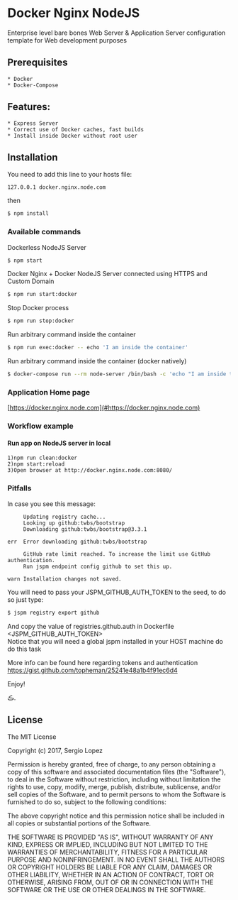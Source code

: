 # Docker Nginx NodeJS
Enterprise level bare bones Web Server & Application Server configuration template for Web development purposes

## Prerequisites
    * Docker
    * Docker-Compose
  
## Features:
    * Express Server
    * Correct use of Docker caches, fast builds
    * Install inside Docker without root user

## Installation
You need to add this line to your hosts file:

```
127.0.0.1 docker.nginx.node.com
```

then

```bash
$ npm install
```

### Available commands
Dockerless NodeJS Server
```bash
$ npm start
```

Docker Nginx + Docker NodeJS Server connected using HTTPS and Custom Domain
```bash
$ npm run start:docker
```

Stop Docker process
```bash
$ npm run stop:docker
```

Run arbitrary command inside the container
```bash
$ npm run exec:docker -- echo 'I am inside the container'
```

Run arbitrary command inside the container (docker natively)
```bash
$ docker-compose run --rm node-server /bin/bash -c 'echo "I am inside the container"'
```

### Application Home page
[https://docker.nginx.node.com](#https://docker.nginx.node.com)

### Workflow example

#### Run app on NodeJS server in local
    1)npm run clean:docker
    2)npm start:reload
    3)Open browser at http://docker.nginx.node.com:8080/

### Pitfalls
In case you see this message:

         Updating registry cache...
         Looking up github:twbs/bootstrap
         Downloading github:twbs/bootstrap@3.3.1
    
    err  Error downloading github:twbs/bootstrap
    
         GitHub rate limit reached. To increase the limit use GitHub authentication.
         Run jspm endpoint config github to set this up.
    
    warn Installation changes not saved.

You will need to pass your JSPM_GITHUB_AUTH_TOKEN to the seed, to do so just type:

```bash
$ jspm registry export github
```

And copy the value of registries.github.auth in Dockerfile <JSPM_GITHUB_AUTH_TOKEN>  
Notice that you will need a global jspm installed in your HOST machine do do this task

More info can be found here regarding tokens and authentication
https://gist.github.com/topheman/25241e48a1b4f91ec6d4

Enjoy!

ڪ.

## License 

The MIT License

Copyright (c) 2017, Sergio Lopez

Permission is hereby granted, free of charge, to any person
obtaining a copy of this software and associated documentation
files (the "Software"), to deal in the Software without
restriction, including without limitation the rights to use,
copy, modify, merge, publish, distribute, sublicense, and/or sell
copies of the Software, and to permit persons to whom the
Software is furnished to do so, subject to the following
conditions:

The above copyright notice and this permission notice shall be
included in all copies or substantial portions of the Software.

THE SOFTWARE IS PROVIDED "AS IS", WITHOUT WARRANTY OF ANY KIND,
EXPRESS OR IMPLIED, INCLUDING BUT NOT LIMITED TO THE WARRANTIES
OF MERCHANTABILITY, FITNESS FOR A PARTICULAR PURPOSE AND
NONINFRINGEMENT. IN NO EVENT SHALL THE AUTHORS OR COPYRIGHT
HOLDERS BE LIABLE FOR ANY CLAIM, DAMAGES OR OTHER LIABILITY,
WHETHER IN AN ACTION OF CONTRACT, TORT OR OTHERWISE, ARISING
FROM, OUT OF OR IN CONNECTION WITH THE SOFTWARE OR THE USE OR
OTHER DEALINGS IN THE SOFTWARE.





